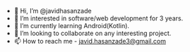 - 👋 Hi, I’m @javidhasanzade
- 👀 I’m interested in software/web development for 3 years.
- 🌱 I’m currently learning Android(Kotlin).
- 💞️ I’m looking to collaborate on any interesting project.
- 📫 How to reach me - javid.hasanzade3@gmail.com

<!---
javidhasanzade/javidhasanzade is a ✨ special ✨ repository because its `README.md` (this file) appears on your GitHub profile.
You can click the Preview link to take a look at your changes.
--->
